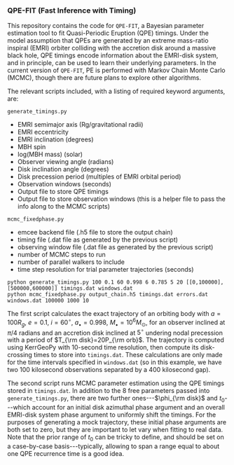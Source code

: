 ### QPE-FIT (Fast Inference with Timing)

This repository contains the code for `QPE-FIT`, a Bayesian parameter estimation tool to fit Quasi-Periodic Eruption (QPE) timings. Under the model assumption that QPEs are generated by an extreme mass-ratio inspiral (EMRI) orbiter colliding with the accretion disk around a massive black hole, QPE timings encode information about the EMRI-disk system, and in principle, can be used to learn their underlying parameters. In the current version of `QPE-FIT`, PE is performed with Markov Chain Monte Carlo (MCMC), though there are future plans to explore other algorithms.

The relevant scripts included, with a listing of required keyword arguments, are:

`generate_timings.py`
- EMRI semimajor axis (Rg/gravitational radii)
- EMRI eccentricity
- EMRI inclination (degrees)
- MBH spin
- log(MBH mass) (solar)
- Observer viewing angle (radians)
- Disk inclination angle (degrees)
- Disk precession period (multiples of EMRI orbital period)
- Observation windows (seconds)
- Output file to store QPE timings
- Output file to store observation windows (this is a helper file to pass the info along to the MCMC scripts)

`mcmc_fixedphase.py`
- emcee backend file (.h5 file to store the output chain)
- timing file (.dat file as generated by the previous script)
- observing window file (.dat file as generated by the previous script)
- number of MCMC steps to run
- number of parallel walkers to include
- time step resolution for trial parameter trajectories (seconds)
```
python generate_timings.py 100 0.1 60 0.998 6 0.785 5 20 [[0,100000],[500000,600000]] timings.dat windows.dat
python mcmc_fixedphase.py output_chain.h5 timings.dat errors.dat windows.dat 100000 1000 10
```

The first script calculates the exact trajectory of an orbiting body with $a=100R_g$, $e=0.1$, $i=60^\circ$, $a_\bullet=0.998$, $M_\bullet=10^6M_\odot$, for an observer inclined at $\pi/4$ radians and an accretion disk inclined at $5^\circ$ undering nodal precession with a period of $T_{\rm disk}=20P_{\rm orb}$. The trajectory is computed using KerrGeoPy with 10-second time resolution, then compute its disk-crossing times to store into `timings.dat`. These calculations are only made for the time intervals specified in `windows.dat` (so in this example, we have two 100 kilosecond observations separated by a 400 kilosecond gap).

The second script runs MCMC parameter estimation using the QPE timings stored in `timings.dat`. In addition to the 8 free parameters passed into `generate_timings.py`, there are two further ones---$\phi_{\rm disk}$ and $t_0$---which account for an initial disk azimuthal phase argument and an overall EMRI-disk system phase argument to uniformly shift the timings. For the purposes of generating a mock trajectory, these initial phase arguments are both set to zero, but they are important to let vary when fitting to real data. Note that the prior range of $t_0$ can be tricky to define, and should be set on a case-by-case basis---typically, allowing to span a range equal to about one QPE recurrence time is a good idea.
